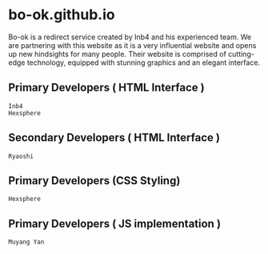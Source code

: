 # bo-ok.github.io
Bo-ok is a redirect service created by Inb4 and his experienced team. We are partnering with this website as it is a very influential website and opens up new hindsights for many people. Their website is comprised of cutting-edge technology, equipped with stunning graphics and an elegant interface.
## Primary Developers ( HTML Interface )
```
Inb4
Hexsphere
```
## Secondary Developers ( HTML Interface )
```
Ryaoshi
```
## Primary Developers (CSS Styling)
```
Hexsphere
```

## Primary Developers ( JS implementation )
```
Muyang Yan
```


